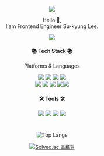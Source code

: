 <div align="center"> 
<img src="https://capsule-render.vercel.app/api?type=wave&color=gradient&customColorList=11&height=150&section=header&fontSize=60&animation=fadeIn" />




Hello 👋,   
I am Frontend Engineer Su-kyung Lee.   
  
<a href="https://velog.io/@tnrud4685" target="_blank"><img src="https://img.shields.io/badge/Blog-c25980?style=flat&logo=Velog&logoColor=white"/></a>   


#### 📚 Tech Stack 📚
Platforms & Languages

<div>
  <img src="https://img.shields.io/badge/HTML5-E34F26?style=flat&logo=HTML5&logoColor=white" />
<img src="https://img.shields.io/badge/CSS-1572B6?style=flat&logo=CSS3&logoColor=white" />
<img src="https://img.shields.io/badge/JavaScript-F7DF1E?style=flat&logo=JavaScript&logoColor=white" />
<img src="https://img.shields.io/badge/jQuery-0769AD?style=flat&logo=jQuery&logoColor=white" /></div>

<div
     ><img src="https://img.shields.io/badge/TypeScript-3178C6?style=flat&logo=TypeScript&logoColor=white" />     
  <img src="https://img.shields.io/badge/Next.js-000000?style=flat&logo=Next.js&logoColor=white" />
<img src="https://img.shields.io/badge/React-0088CC?style=flat&logo=React&logoColor=white" />
<img src="https://img.shields.io/badge/Recoil-050505?style=flat&logo=Relay&logoColor=white" /><img src="https://img.shields.io/badge/Node.js-339933?style=flat&logo=Node.js&logoColor=white" /></div>


#### 🛠️ Tools 🛠️
<div> <img src="https://img.shields.io/badge/Visual Studio Code-007ACC?style=flat&logo=Visual Studio Code&logoColor=white" />
  <img src="https://img.shields.io/badge/GitHub-181717?style=flat&logo=GitHub&logoColor=white" />
<img src="https://img.shields.io/badge/Adobe Photoshop-1648c7?style=flat&logo=Adobe Photoshop&logoColor=white" />
<img src="https://img.shields.io/badge/Notion-ffffff?style=flat&logo=Notion&logoColor=black" /></div>
 
#
   ![Top Langs](https://github-readme-stats.vercel.app/api/top-langs/?username=Leesugyoung&layout=compact&theme=default)  
  
 
[![Solved.ac 프로필](http://mazassumnida.wtf/api/v2/generate_badge?boj=tnrud4685)](https://solved.ac/tnrud4685)
  
</div>



